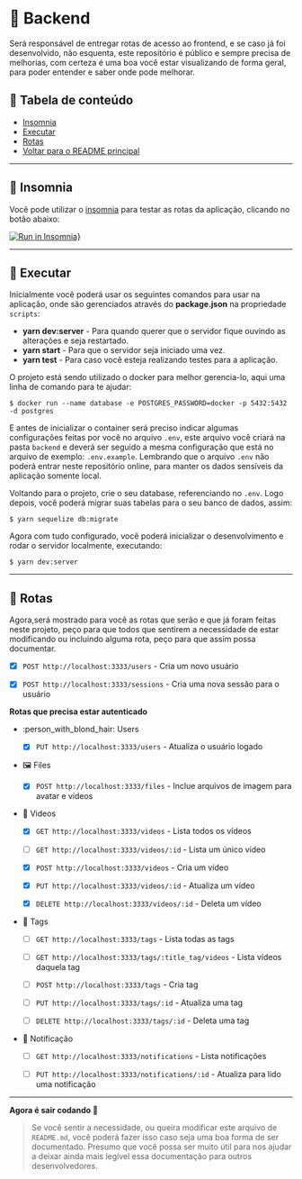 # :construction: Backend

Será responsável de entregar rotas de acesso ao frontend, e se caso já foi desenvolvido, não esquenta, este repositório é público e sempre precisa de melhorias, com certeza é uma boa você estar visualizando de forma geral, para poder entender e saber onde pode melhorar.

## :scroll: Tabela de conteúdo

- [Insomnia](#pushpin-insomnia)
- [Executar](#hammer-executar)
- [Rotas](#vertical_traffic_light-rotas)
- <a href="../../README.md">Voltar para o README principal</a>

---

## :pushpin: Insomnia

Você pode utilizar o [insomnia](https://insomnia.rest) para testar as rotas da aplicação, clicando no botão abaixo:

[![Run in Insomnia}](https://insomnia.rest/images/run.svg)](https://insomnia.rest/run/?label=Rocketflix&uri=https%3A%2F%2Fraw.githubusercontent.com%2Fdanieldfc%2Frocketflix%2Fmaster%2Fexport.json)

---

## :hammer: Executar

Inicialmente você poderá usar os seguintes comandos para usar na aplicação, onde são gerenciados através do **package.json** na propriedade `scripts`:

- **yarn dev:server** - Para quando querer que o servidor fique ouvindo as alterações e seja restartado.
- **yarn start** - Para que o servidor seja iniciado uma vez.
- **yarn test** - Para caso você esteja realizando testes para a aplicação.

O projeto está sendo utilizado o docker para melhor gerencia-lo, aqui uma linha de comando para te ajudar:

```shell
$ docker run --name database -e POSTGRES_PASSWORD=docker -p 5432:5432 -d postgres
```

E antes de inicializar o container será preciso indicar algumas configurações feitas por você no arquivo `.env`, este arquivo você criará na pasta `backend` e deverá ser seguido a mesma configuração que está no arquivo de exemplo: `.env.example`. Lembrando que o arquivo `.env` não poderá entrar neste repositório online, para manter os dados sensíveis da aplicação somente local.

Voltando para o projeto, crie o seu database, referenciando no `.env`. Logo depois, você poderá migrar suas tabelas para o seu banco de dados, assim:

```shell
$ yarn sequelize db:migrate
```

Agora com tudo configurado, você poderá inicializar o desenvolvimento e rodar o servidor localmente, executando:

```shell
$ yarn dev:server
```

---

## :vertical_traffic_light: Rotas

Agora,será mostrado para você as rotas que serão e que já foram feitas neste projeto, peço para que todos que sentirem a necessidade de estar modificando ou incluindo alguma rota, peço para que assim possa documentar.

  - [x] `POST http://localhost:3333/users` - Cria um novo usuário

  - [x] `POST http://localhost:3333/sessions` - Cria uma nova sessão para o usuário

  **Rotas que precisa estar autenticado**

  - :person_with_blond_hair: Users

    - [x] `PUT http://localhost:3333/users` - Atualiza o usuário logado

  - :framed_picture: Files

    - [x] `POST http://localhost:3333/files` - Inclue arquivos de imagem para avatar e vídeos

  - :movie_camera: Videos

    - [x] `GET http://localhost:3333/videos` - Lista todos os vídeos

    - [ ] `GET http://localhost:3333/videos/:id` - Lista um único vídeo

    - [x] `POST http://localhost:3333/videos` - Cria um vídeo

    - [x] `PUT http://localhost:3333/videos/:id` - Atualiza um vídeo

    - [x] `DELETE http://localhost:3333/videos/:id` - Deleta um vídeo

  - :memo: Tags

    - [ ] `GET http://localhost:3333/tags` - Lista todas as tags

    - [ ] `GET http://localhost:3333/tags/:title_tag/videos` - Lista vídeos daquela tag

    - [ ] `POST http://localhost:3333/tags` - Cria tag

    - [ ] `PUT http://localhost:3333/tags/:id` - Atualiza uma tag

    - [ ] `DELETE http://localhost:3333/tags/:id` - Deleta uma tag

  - :pushpin: Notificação

    - [ ] `GET http://localhost:3333/notifications` - Lista notificações

    - [ ] `PUT http://localhost:3333/notifications/:id` - Atualiza para lido uma notificação

---

**Agora é sair codando :rocket:**

> Se você sentir a necessidade, ou queira modificar este arquivo de `README.md`, você poderá fazer isso caso seja uma boa forma de ser documentado. Presumo que você possa ser muito útil para nos ajudar a deixar ainda mais legível essa documentação para outros desenvolvedores.
